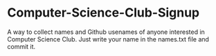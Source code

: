 Computer-Science-Club-Signup
============================

A way to collect names and Github usenames of anyone interested in Computer Science Club. Just write your name in the names.txt file and commit it.
